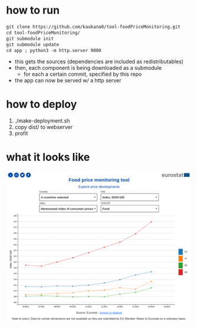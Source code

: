 # how to run

    git clone https://github.com/kaukana0/tool-foodPriceMonitoring.git
    cd tool-foodPriceMonitoring/
    git submodule init
    git submodule update
    cd app ; python3 -m http.server 9000

- this gets the sources (dependencies are included as redistributables)
- then, each component is being downloaded as a submodule 
    - for each a certain commit, specified by this repo
- the app can now be served w/ a http server

# how to deploy

1. ./make-deployment.sh
2. copy dist/ to webserver
3. profit

# what it looks like

![Screenshot](./app/img/screenshot.png)
